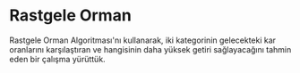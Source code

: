 # Rastgele Orman
 Rastgele Orman Algoritması'nı kullanarak, iki kategorinin gelecekteki kar oranlarını karşılaştıran ve hangisinin daha yüksek getiri sağlayacağını tahmin eden bir çalışma yürüttük.
